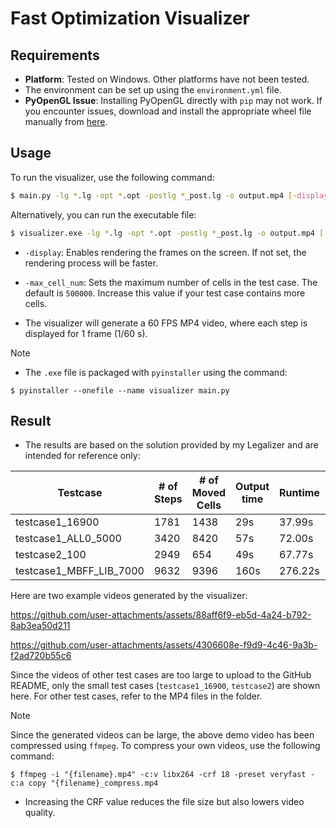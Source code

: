 # Fast Optimization Visualizer

## Requirements
- **Platform**: Tested on Windows. Other platforms have not been tested.
- The environment can be set up using the `environment.yml` file.
- **PyOpenGL Issue**: Installing PyOpenGL directly with `pip` may not work. If you encounter issues, download and install the appropriate wheel file manually from [here](https://github.com/cgohlke/pyopengl-build/releases/tag/v3.1.8).

## Usage
To run the visualizer, use the following command:
```bash
$ main.py -lg *.lg -opt *.opt -postlg *_post.lg -o output.mp4 [-display] [-max_cell_num NUM]
```
Alternatively, you can run the executable file:
```bash
$ visualizer.exe -lg *.lg -opt *.opt -postlg *_post.lg -o output.mp4 [-display] [-max_cell_num NUM]
```
- `-display`: Enables rendering the frames on the screen. If not set, the rendering process will be faster.
- `-max_cell_num`: Sets the maximum number of cells in the test case. The default is `500000`. Increase this value if your test case contains more cells.


- The visualizer will generate a 60 FPS MP4 video, where each step is displayed for 1 frame (1/60 s).

> [!NOTE]
> - The `.exe` file is packaged with `pyinstaller` using the command:
> ```
> $ pyinstaller --onefile --name visualizer main.py
> ```


## Result
- The results are based on the solution provided by my Legalizer and are intended for reference only:

|      Testcase     |# of Steps|# of Moved Cells|Output time|Runtime|Generate Speed|
|-------------------|----------|----------------|-----------|-------|--------------|
|  testcase1_16900  |    1781  |      1438      |    29s    | 37.99s|   46.88fps   |
|testcase1_ALL0_5000|    3420  |      8420      |    57s    | 72.00s|   47.5fps    |
|   testcase2_100   |    2949  |      654       |    49s    | 67.77s|   43.51fps   |
|testcase1_MBFF_LIB_7000|9632  |      9396      |    160s   |276.22s|   34.87fps   |

Here are two example videos generated by the visualizer:

https://github.com/user-attachments/assets/88aff6f9-eb5d-4a24-b792-8ab3ea50d211

https://github.com/user-attachments/assets/4306608e-f9d9-4c46-9a3b-f2ad720b55c6

Since the videos of other test cases are too large to upload to the GitHub README, only the small test cases (`testcase1_16900`, `testcase2`) are shown here. For other test cases, refer to the MP4 files in the folder.
> [!NOTE]
> Since the generated videos can be large, the above demo video has been compressed using `ffmpeg`. To compress your own videos, use the following command:
> ```
> $ ffmpeg -i "{filename}.mp4" -c:v libx264 -crf 18 -preset veryfast -c:a copy "{filename}_compress.mp4
> ```
> - Increasing the CRF value reduces the file size but also lowers video quality.
